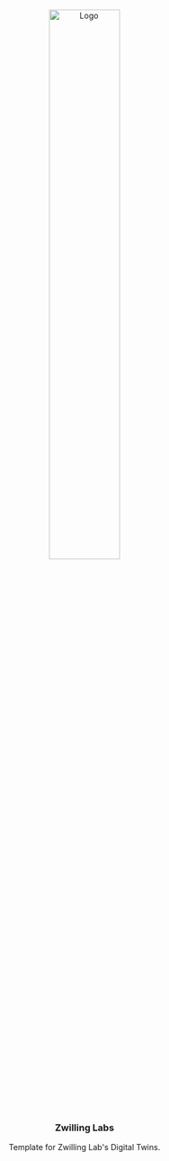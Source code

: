 <br/>
<p align="center">
  <a href="https://github.com/NeeRaj-2401/Zwilling-s_digiTwin_template">
    <img src="https://zwillinglabs.ai/wp-content/uploads/2023/08/Zwilling_logo_white_bg.png" alt="Logo" width="50%" height="50%">
  </a>

  <h3 align="center">Zwilling Labs</h3>

  <p align="center">
    Template for Zwilling Lab's Digital Twins.
    <br/>
    <br/>
  </p>
</p>